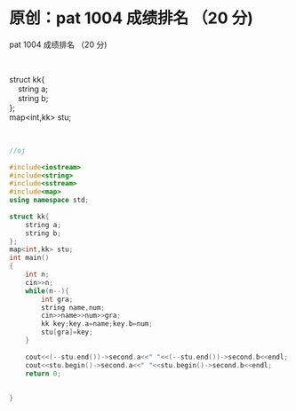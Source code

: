 # 原创：pat 1004 成绩排名 （20 分)

pat 1004 成绩排名 （20 分)

 

> 
<p>struct kk{<br/>
    string a;<br/>
    string b; <br/>
};<br/>
map&lt;int,kk&gt; stu;</p>


 
```c++
//oj
 
#include<iostream>
#include<string>
#include<sstream>
#include<map>
using namespace std;
 
struct kk{
	string a;
	string b; 
};
map<int,kk> stu;
int main()
{
	int n;
	cin>>n;
	while(n--){
		int gra;
		string name,num;
		cin>>name>>num>>gra;
		kk key;key.a=name;key.b=num;
		stu[gra]=key;
	}
	
	cout<<(--stu.end())->second.a<<" "<<(--stu.end())->second.b<<endl;
	cout<<stu.begin()->second.a<<" "<<stu.begin()->second.b<<endl;
	return 0;
		
		
}
```
 
